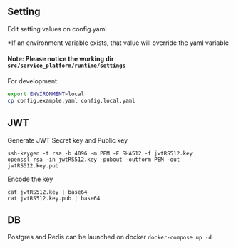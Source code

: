 ## Setting

Edit setting values on config.yaml

*If an environment variable exists, that value will override the yaml variable

#### Note: Please notice the working dir `src/service_platform/runtime/settings`

For development:

```bash
export ENVIRONMENT=local
cp config.example.yaml config.local.yaml
```

## JWT

Generate JWT Secret key and Public key

```shell
ssh-keygen -t rsa -b 4096 -m PEM -E SHA512 -f jwtRS512.key
openssl rsa -in jwtRS512.key -pubout -outform PEM -out jwtRS512.key.pub
```

Encode the key

```shell
cat jwtRS512.key | base64
cat jwtRS512.key.pub | base64
```

## DB

Postgres and Redis can be launched on docker
`docker-compose up -d`
